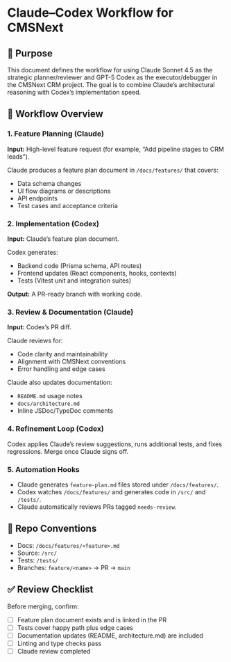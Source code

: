 # Claude–Codex Workflow for CMSNext

## 🎯 Purpose
This document defines the workflow for using Claude Sonnet 4.5 as the strategic planner/reviewer and GPT-5 Codex as the executor/debugger in the CMSNext CRM project. The goal is to combine Claude’s architectural reasoning with Codex’s implementation speed.

## 🔄 Workflow Overview

### 1. Feature Planning (Claude)
**Input:** High-level feature request (for example, “Add pipeline stages to CRM leads”).

Claude produces a feature plan document in `/docs/features/` that covers:
- Data schema changes
- UI flow diagrams or descriptions
- API endpoints
- Test cases and acceptance criteria

### 2. Implementation (Codex)
**Input:** Claude’s feature plan document.

Codex generates:
- Backend code (Prisma schema, API routes)
- Frontend updates (React components, hooks, contexts)
- Tests (Vitest unit and integration suites)

**Output:** A PR-ready branch with working code.

### 3. Review & Documentation (Claude)
**Input:** Codex’s PR diff.

Claude reviews for:
- Code clarity and maintainability
- Alignment with CMSNext conventions
- Error handling and edge cases

Claude also updates documentation:
- `README.md` usage notes
- `docs/architecture.md`
- Inline JSDoc/TypeDoc comments

### 4. Refinement Loop (Codex)
Codex applies Claude’s review suggestions, runs additional tests, and fixes regressions. Merge once Claude signs off.

### 5. Automation Hooks
- Claude generates `feature-plan.md` files stored under `/docs/features/`.
- Codex watches `/docs/features/` and generates code in `/src/` and `/tests/`.
- Claude automatically reviews PRs tagged `needs-review`.

## 📂 Repo Conventions
- Docs: `/docs/features/<feature>.md`
- Source: `/src/`
- Tests: `/tests/`
- Branches: `feature/<name>` → PR → `main`

## ✅ Review Checklist
Before merging, confirm:
- [ ] Feature plan document exists and is linked in the PR
- [ ] Tests cover happy path plus edge cases
- [ ] Documentation updates (README, architecture.md) are included
- [ ] Linting and type checks pass
- [ ] Claude review completed
